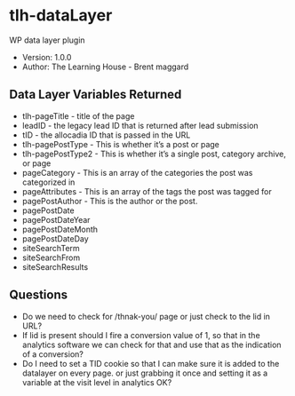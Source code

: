 # tlh-dataLayer
WP data layer plugin
 * Version: 1.0.0
 * Author: The Learning House - Brent maggard
 
## Data Layer Variables Returned
 
  * tlh-pageTitle - title of the page
  * leadID - the legacy lead ID that is returned after lead submission
  * tID -   the allocadia ID that is passed in the URL
  * tlh-pagePostType - This is whether it’s a post or page
  * tlh-pagePostType2 - This is whether it’s a single post, category archive, or page
  * pageCategory - This is an array of the categories the post was categorized in
  * pageAttributes - This is an array of the tags the post was tagged for
  * pagePostAuthor - This is the author or the post.
  * pagePostDate
  * pagePostDateYear
  * pagePostDateMonth
  * pagePostDateDay
  * siteSearchTerm
  * siteSearchFrom
  * siteSearchResults
 
## Questions
 * Do we need to check for /thnak-you/ page or just check to the lid in URL?
 * If lid is present should I fire a conversion value of 1, so that in the analytics software we can check for that and use that as the indication of a conversion?
 * Do I need to set a TID cookie so that I can make sure it is added to the datalayer on every page. or just grabbing it once and setting it as a variable at the visit level in analytics OK?
